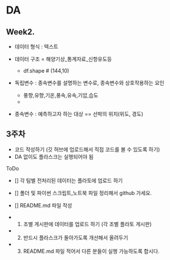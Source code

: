 # DA

## Week2.
- 데이터 형식 : 텍스트
- 데이터 구조 = 해양기상_통계자료_신항유도등
    - df.shape # (144,10)

- 독립변수 : 종속변수를 설명하는 변수로, 종속변수와 상호작용하는 요인
    - 풍향,유향,기온,풍속,유속,기압,습도
    - 
- 종속변수 : 예측하고자 하는 대상 == 선박의 위치(위도, 경도)

## 3주차
- 코드 작성하기 (깃 허브에 업로드해서 직접 코드를 볼 수 있도록 하기)
- DA 없이도 플라스크는 실행되어야 됨

ToDo
- [] 각 팀별 전처리된 데이터는 플라토에 업로드 하기
- [] 폴더 및 파이썬 스크립트,노트북 파일 정리해서 github 가세요.
- [] README.md 파일 작성 


- 1. 조별 게시판에 데이터를 업로드 하기 (각 조별 플라토 게시판)
- 2. 반드시 플라스크가 돌아가도록 개선해서 올려두기
- 3. README.md 파일 적어서 다른 분들이 실행 가능하도록 합시다.

